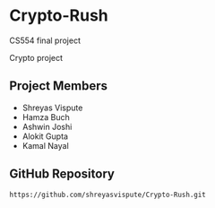 # Crypto-Rush

CS554 final project

Crypto project

## Project Members

- Shreyas Vispute
- Hamza Buch
- Ashwin Joshi
- Alokit Gupta
- Kamal Nayal

## GitHub Repository

```
https://github.com/shreyasvispute/Crypto-Rush.git
```
